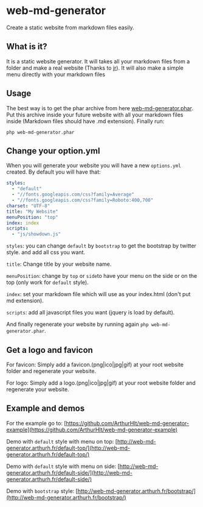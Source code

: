 web-md-generator
================

Create a static website from markdown files easily.

What is it?
-----------
It is a static website generator.
It will takes all your markdown files from a folder and make a real website (Thanks to [jr](https://github.com/Xeoncross/jr)).
It will also make a simple menu directly with your markdown files

Usage
-----
The best way is to get the phar archive from here [web-md-generator.phar](http://cloud.arthurh.fr/public.php?service=files&t=5bafec2b00bfc4e07793a578c50eb61a&download).
Put this archive inside your future website with all your markdown files inside (Markdown files should have .md extension).
Finally run:
```shell
php web-md-generator.phar
```

Change your option.yml
----------------------
When you will generate your website you will have a new `options.yml` created.
By default you will have that:
```yaml
styles:
  - "default"
  - "//fonts.googleapis.com/css?family=Average"
  - "//fonts.googleapis.com/css?family=Roboto:400,700"
charset: "UTF-8"
title: "My Website"
menuPosition: "top"
index: index
scripts:
  - "js/showdown.js"
```
`styles`: you can change `default` by `bootstrap` to get the bootstrap by twitter style. and add all css you want.

`title`: Change title by your website name.

`menuPosition`: change by `top` or `side`to have your menu on the side or on the top (only work for `default` style).

`index`: set your markdown file which will use as your index.html (don't put md extension).

`scripts`: add all javascript files you want (jquery is load by default).

And finally regenerate your website by running again `php web-md-generator.phar`.

Get a logo and favicon
----------------------
For favicon: Simply add a favicon.(png|ico|jpg|gif) at your root website folder and regenerate your website.

For logo: Simply add a logo.(png|ico|jpg|gif) at your root website folder and regenerate your website.

Example and demos
-----------------
For the example go to: [https://github.com/ArthurHlt/web-md-generator-example](https://github.com/ArthurHlt/web-md-generator-example)

Demo with `default` style with menu on top: [http://web-md-generator.arthurh.fr/default-top/](http://web-md-generator.arthurh.fr/default-top/)

Demo with `default` style with menu on side: [http://web-md-generator.arthurh.fr/default-side/](http://web-md-generator.arthurh.fr/default-side/)

Demo with `bootstrap` style: [http://web-md-generator.arthurh.fr/bootstrap/](http://web-md-generator.arthurh.fr/bootstrap/)
